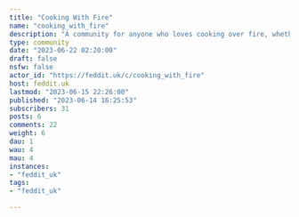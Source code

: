 ```yaml
---
title: "Cooking With Fire" 
name: "cooking_with_fire"
description: "A community for anyone who loves cooking over fire, whether that’s antikristo, asado, barbacoa, barbecue, barbie, bbq, braai, chichinga, churrasco, inihaw, jerk, lovo, pachamanca, parrillada, or a sausage sizzle - let’s share recipes, advice, tips and tricks…"
type: community
date: "2023-06-22 02:20:00"
draft: false
nsfw: false
actor_id: "https://feddit.uk/c/cooking_with_fire"
host: feddit.uk
lastmod: "2023-06-15 22:26:00"
published: "2023-06-14 16:25:53"
subscribers: 31
posts: 6
comments: 22
weight: 6
dau: 1
wau: 4
mau: 4
instances:
- "feddit_uk"
tags: 
- "feddit_uk"

---
```

